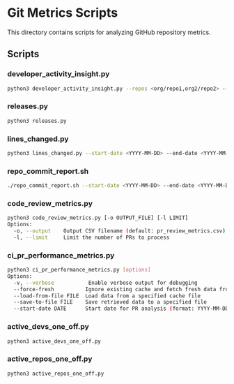# Git Metrics Scripts

This directory contains scripts for analyzing GitHub repository metrics.

## Scripts

### developer_activity_insight.py
```bash
python3 developer_activity_insight.py --repos <org/repo1,org2/repo2> --users <user1,user2> --date_start <YYYY-MM-DD> --date_end <YYYY-MM-DD> [--output pr_metrics.csv] [--debug]
```

### releases.py
```bash
python3 releases.py
```

### lines_changed.py
```bash
python3 lines_changed.py --start-date <YYYY-MM-DD> --end-date <YYYY-MM-DD>
```

### repo_commit_report.sh
```bash
./repo_commit_report.sh --start-date <YYYY-MM-DD> --end-date <YYYY-MM-DD> --repos <owner1/repo1,owner2/repo2>
```

### code_review_metrics.py
```bash
python3 code_review_metrics.py [-o OUTPUT_FILE] [-l LIMIT]
Options:
  -o, --output    Output CSV filename (default: pr_review_metrics.csv)
  -l, --limit     Limit the number of PRs to process
```

### ci_pr_performance_metrics.py
```bash
python3 ci_pr_performance_metrics.py [options]
Options:
  -v, --verbose           Enable verbose output for debugging
  --force-fresh          Ignore existing cache and fetch fresh data from GitHub
  --load-from-file FILE  Load data from a specified cache file
  --save-to-file FILE    Save retrieved data to a specified file
  --start-date DATE      Start date for PR analysis (format: YYYY-MM-DD, default: 2024-01-01)
```

### active_devs_one_off.py
```bash
python3 active_devs_one_off.py
```

### active_repos_one_off.py
```bash
python3 active_repos_one_off.py
```